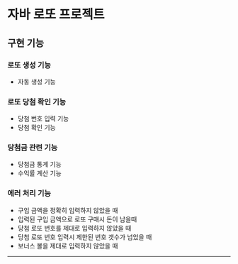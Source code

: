 # 자바 로또 프로젝트

## 구현 기능
### 로또 생성 기능
* 자동 생성 기능

### 로또 당첨 확인 기능
* 당첨 번호 입력 기능
* 당첨 확인 기능

### 당첨금 관련 기능
* 당첨금 통계 기능
* 수익률 계산 기능

### 에러 처리 기능
* 구입 금액을 정확히 입력하지 않았을 때
* 입력된 구입 금액으로 로또 구매시 돈이 남을때
* 당첨 로또 번호를 제대로 입력하지 않았을 때
* 당첨 로또 번호 입력시 제한된 번호 갯수가 넘었을 때
* 보너스 볼을 제대로 입력하지 않았을 때
---

